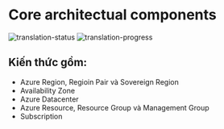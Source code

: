 # Core architectual components
![translation-status](https://img.shields.io/badge/Status-done-green)
![translation-progress](https://img.shields.io/badge/Status-3/3-green)

## Kiến thức gồm:
- Azure Region, Regioin Pair và Sovereign Region
- Availability Zone
- Azure Datacenter
- Azure Resource, Resource Group và Management Group
- Subscription